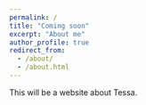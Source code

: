 ```yaml
---
permalink: /
title: "Coming soon"
excerpt: "About me"
author_profile: true
redirect_from: 
  - /about/
  - /about.html
---
```


This will be a website about Tessa.

